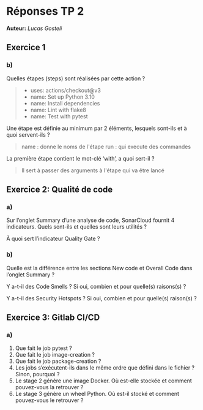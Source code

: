 # Réponses TP 2

**Auteur:** *Lucas Gosteli*

## Exercice 1

### b)

Quelles étapes (steps) sont réalisées par cette action ?

> - uses: actions/checkout@v3
> - name: Set up Python 3.10
> - name: Install dependencies
> - name: Lint with flake8
> - name: Test with pytest

Une étape est définie au minimum par 2 éléments, lesquels sont-ils et à quoi servent-ils ?

> name : donne le noms de l'étape
> run : qui execute des commandes

La première étape contient le mot-clé ‘with’, a quoi sert-il  ?

> Il sert à passer des arguments à l'étape qui va être lancé

## Exercice 2: Qualité de code

### a)

Sur l’onglet Summary d’une analyse de code, SonarCloud fournit 4 indicateurs. Quels sont-ils et quelles sont leurs utilités ?

À quoi sert l’indicateur Quality Gate ?

### b)

Quelle est la différence entre les sections New code et Overall Code dans l’onglet Summary ?

Y a-t-il des Code Smells ? Si oui, combien et pour quelle(s) raisons(s) ?

Y a-t-il des Security Hotspots ? Si oui, combien et pour quelle(s) raison(s) ?

## Exercice 3: Gitlab CI/CD

### a)

1. Que fait le job pytest ?
2. Que fait le job image-creation ?
3. Que fait le job package-creation ?
4. Les jobs s’exécutent-ils dans le même ordre que défini dans le fichier ? Sinon, pourquoi ?
5. Le stage 2 génère une image Docker. Où est-elle stockée et comment pouvez-vous la retrouver ?
6. Le stage 3 génère un wheel Python. Où est-il stocké et comment pouvez-vous le retrouver ?
